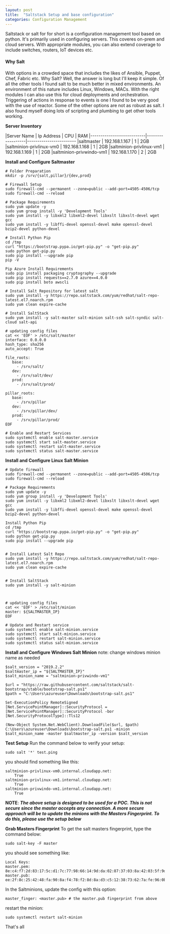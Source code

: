 ```yaml
---
layout: post
title:  "Saltstack Setup and base configuration"
categories: Configuration Management
---
```


Saltstack or salt for for short is a configuration management tool based on python. It's primarily used in configuring servers.
This coveres on-prem and cloud servers. With appropriate modules, you can also extend coverage to include switches, routers, 
IoT devices etc.

#### **Why Salt**
With options in a crowded space that includes the likes of Ansible, Puppet, Chef, Fabric etc. Why Salt? Well, the answer is long but I'll keep it
simple. Of all the other tools I found salt to be much better in mixed environments. An environment of this nature includes Linux, Windows, MACs.
With the right modules I can also use this for cloud deployments and orchestration.
Triggering of actions in response to events is one I found to be very good with the use of reactor. Some of the other options are not as robust as
salt. I also found myself doing lots of scripting and plumbing to get other tools working. 


**Server Inventory**

|Server Name                |  Ip Address      |   CPU   |    RAM
|---------------------------|------------------|------------------------
|saltmaster                 |  192.168.1.167   |    1    |    2GB
|saltminion-privlinux-vm0   |  192.168.1.168   |    1    |    2GB 
|saltminion-privlinux-vm1   |  192.168.1.169   |    1    |    2GB
|saltminion-privwindo-vm1   |  192.168.1.170   |    2    |    2GB


**Install and Configure Saltmaster**
```
# Folder Preparation
mkdir -p /srv/{salt,pillar}/{dev,prod}

# Firewall Setup
sudo firewall-cmd --permanent --zone=public --add-port=4505-4506/tcp
sudo firewall-cmd --reload

# Package Requirements
sudo yum update -y
sudo yum group install -y 'Development Tools'
sudo yum install -y libxml2 libxml2-devel libxslt libxslt-devel wget gcc
sudo yum install -y libffi-devel openssl-devel make openssl-devel bzip2-devel python-devel

# Install Python Pip
cd /tmp
curl "https://bootstrap.pypa.io/get-pip.py" -o "get-pip.py"
sudo python get-pip.py
sudo pip install --upgrade pip
pip -V

Pip Azure Install Requirements
sudo pip install packaging cryptography --upgrade
sudo pip install requests==2.7.0 azure==4.0.0
sudo pip install boto awscli

# Install Salt Repository for latest salt
sudo yum install -y https://repo.saltstack.com/yum/redhat/salt-repo-latest.el7.noarch.rpm
sudo yum clean expire-cache

# Install SaltStack
sudo yum install -y salt-master salt-minion salt-ssh salt-syndic salt-cloud salt-api

# updating config files
cat << 'EOF' > /etc/salt/master
interface: 0.0.0.0
hash_type: sha256
auto_accept: True

file_roots:
   base:
     - /srv/salt/
   dev:
     - /srv/salt/dev/
   prod:
     - /srv/salt/prod/

pillar_roots:
   base:
     - /srv/pillar
   dev:
     - /srv/pillar/dev/
   prod:
     - /srv/pillar/prod/
EOF

# Enable and Restart Services
sudo systemctl enable salt-master.service
sudo systemctl start salt-master.service
sudo systemctl restart salt-master.service
sudo systemctl status salt-master.service
```




**Install and Configure Linux Salt Minion**
```
# Update firewall
sudo firewall-cmd --permanent --zone=public --add-port=4505-4506/tcp
sudo firewall-cmd --reload

# Package Requirements
sudo yum update -y
sudo yum group install -y 'Development Tools'
sudo yum install -y libxml2 libxml2-devel libxslt libxslt-devel wget gcc
sudo yum install -y libffi-devel openssl-devel make openssl-devel bzip2-devel python-devel

Install Python Pip
cd /tmp
curl "https://bootstrap.pypa.io/get-pip.py" -o "get-pip.py"
sudo python get-pip.py
sudo pip install --upgrade pip


# Install Latest Salt Repo
sudo yum install -y https://repo.saltstack.com/yum/redhat/salt-repo-latest.el7.noarch.rpm
sudo yum clean expire-cache


# Install SaltStack
sudo yum install -y salt-minion



# updating config files
cat << 'EOF' > /etc/salt/minion
master: ${SALTMASTER_IP}
EOF

# Update and Restart service
sudo systemctl enable salt-minion.service
sudo systemctl start salt-minion.service
sudo systemctl restart salt-minion.service
sudo systemctl status salt-minion.service
```


**Install and Configure Windows Salt Minion**
note: change windows minion name as needed
```
$salt_version = "2019.2.2"
$saltmaster_ip = "${SALTMASTER_IP}"
$salt_minion_name = "saltminion-privwindo-vm1"

$url = "https://raw.githubusercontent.com/saltstack/salt-bootstrap/stable/bootstrap-salt.ps1"
$path = "C:\Users\azureuser\Downloads\bootstrap-salt.ps1"

Set-ExecutionPolicy RemoteSigned
[Net.ServicePointManager]::SecurityProtocol = [Net.ServicePointManager]::SecurityProtocol -bor [Net.SecurityProtocolType]::Tls12

(New-Object System.Net.WebClient).DownloadFile($url, $path)
C:\Users\azureuser\Downloads\bootstrap-salt.ps1 -minion $salt_minion_name -master $saltmaster_ip -version $salt_version
```


**Test Setup**
Run the command below to verify your setup:
```
sudo salt '*' test.ping
```
you should find something like this:
```
saltminion-privlinux-vm0.internal.cloudapp.net:
    True
saltminion-privlinux-vm1.internal.cloudapp.net:
    True
saltminion-privwindo-vm1.internal.cloudapp.net:
    True
```

**NOTE**: ***The above setup is designed to be used for a POC. This is not secure since the master accepts any connection. A more secure approach will be to update the minions with the Masters Fingerprint. To do this, please use the setup below***


**Grab Masters Fingerprint**
To get the salt masters fingerprint, type the command below:
```
sudo salt-key -F master
```
you should see something like:
```
Local Keys:
master.pem:  8e:c4:f7:2d:83:17:5c:d1:7c:77:98:66:14:9d:da:02:87:37:03:8a:42:03:5f:9d:9d:bd:d0:f3:82:f9:9a:03
master.pub:  ee:2f:8c:25:42:48:fa:90:8a:f4:78:f2:8d:8a:d3:c5:12:38:73:62:7a:fe:96:0b:2d:96:57:38:1e:da:56:62
```

In the Saltminions, update the config with this option:
```
master_finger: <master.pub> # the master.pub fingerprint from above
```
restart the minion:
```
sudo systemctl restart salt-minion
```
That's all
